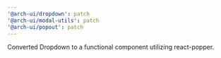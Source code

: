```yaml
---
'@arch-ui/dropdown': patch
'@arch-ui/modal-utils': patch
'@arch-ui/popout': patch
---
```


Converted Dropdown to a functional component utilizing react-popper.
